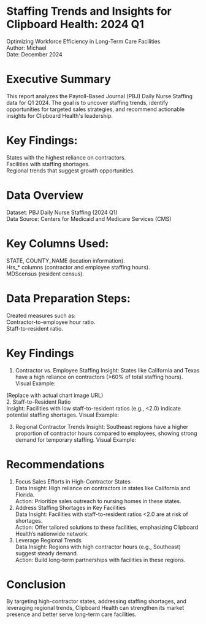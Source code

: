 # Staffing Trends and Insights for Clipboard Health: 2024 Q1
Optimizing Workforce Efficiency in Long-Term Care Facilities  
Author: Michael  
Date: December 2024

# Executive Summary
This report analyzes the Payroll-Based Journal (PBJ) Daily Nurse Staffing data for Q1 2024. The goal is to uncover staffing trends, identify opportunities for targeted sales strategies, and recommend actionable insights for Clipboard Health's leadership.

# Key Findings:
States with the highest reliance on contractors.  
Facilities with staffing shortages.  
Regional trends that suggest growth opportunities.  

# Data Overview
Dataset: PBJ Daily Nurse Staffing (2024 Q1)  
Data Source: Centers for Medicaid and Medicare Services (CMS)  

# Key Columns Used:
STATE, COUNTY_NAME (location information).  
Hrs_* columns (contractor and employee staffing hours).  
MDScensus (resident census).  

# Data Preparation Steps:
Created measures such as:  
Contractor-to-employee hour ratio.  
Staff-to-resident ratio.

# Key Findings
1. Contractor vs. Employee Staffing
Insight: States like California and Texas have a high reliance on contractors (>60% of total staffing hours).
Visual Example:

(Replace with actual chart image URL)  
2. Staff-to-Resident Ratio  
Insight: Facilities with low staff-to-resident ratios (e.g., <2.0) indicate potential staffing shortages.
Visual Example:  

3. Regional Contractor Trends
Insight: Southeast regions have a higher proportion of contractor hours compared to employees, showing strong demand for temporary staffing.
Visual Example:

# Recommendations
1. Focus Sales Efforts in High-Contractor States  
Data Insight: High reliance on contractors in states like California and Florida.  
Action: Prioritize sales outreach to nursing homes in these states.  
2. Address Staffing Shortages in Key Facilities  
Data Insight: Facilities with staff-to-resident ratios <2.0 are at risk of shortages.  
Action: Offer tailored solutions to these facilities, emphasizing Clipboard Health’s nationwide network.  
3. Leverage Regional Trends  
Data Insight: Regions with high contractor hours (e.g., Southeast) suggest steady demand.  
Action: Build long-term partnerships with facilities in these regions.  

# Conclusion
By targeting high-contractor states, addressing staffing shortages, and leveraging regional trends, Clipboard Health can strengthen its market presence and better serve long-term care facilities.

